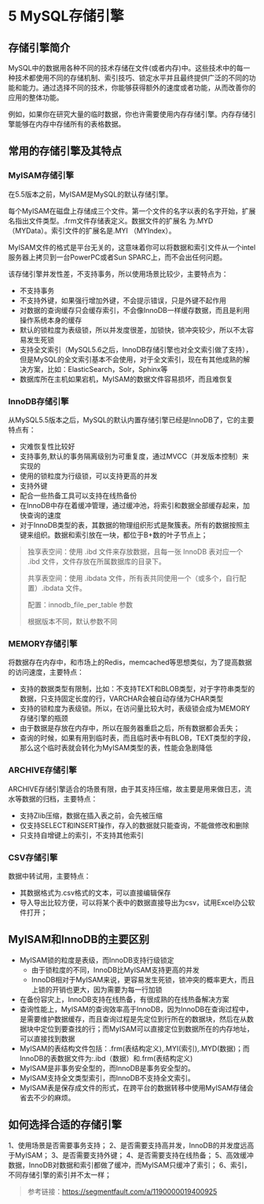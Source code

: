 # 5 MySQL存储引擎

## 存储引擎简介

​		MySQL中的数据用各种不同的技术存储在文件(或者内存)中。这些技术中的每一种技术都使用不同的存储机制、索引技巧、锁定水平并且最终提供广泛的不同的功能和能力。通过选择不同的技术，你能够获得额外的速度或者功能，从而改善你的应用的整体功能。

​		例如，如果你在研究大量的临时数据，你也许需要使用内存存储引擎。内存存储引擎能够在内存中存储所有的表格数据。

## 常用的存储引擎及其特点

### MyISAM存储引擎

在5.5版本之前，MyISAM是MySQL的默认存储引擎。

每个MyISAM在磁盘上存储成三个文件。第一个文件的名字以表的名字开始，扩展名指出文件类型。.frm文件存储表定义。数据文件的扩展名 为.MYD （MYData）。索引文件的扩展名是.MYI （MYIndex）。 

MyISAM文件的格式是平台无关的，这意味着你可以将数据和索引文件从一个intel服务器上拷贝到一台PowerPC或者Sun SPARC上，而不会出任何问题。

该存储引擎并发性差，不支持事务，所以使用场景比较少，主要特点为：

* 不支持事务
* 不支持外键，如果强行增加外键，不会提示错误，只是外键不起作用
* 对数据的查询缓存只会缓存索引，不会像InnoDB一样缓存数据，而且是利用操作系统本身的缓存
* 默认的锁粒度为表级锁，所以并发度很差，加锁快，锁冲突较少，所以不太容易发生死锁
* 支持全文索引（MySQL5.6之后，InnoDB存储引擎也对全文索引做了支持），但是MySQL的全文索引基本不会使用，对于全文索引，现在有其他成熟的解决方案，比如：ElasticSearch，Solr，Sphinx等
* 数据库所在主机如果宕机，MyISAM的数据文件容易损坏，而且难恢复

### InnoDB存储引擎

从MySQL5.5版本之后，MySQL的默认内置存储引擎已经是InnoDB了，它的主要特点有：

* 灾难恢复性比较好
* 支持事务,默认的事务隔离级别为可重复度，通过MVCC（并发版本控制）来实现的
* 使用的锁粒度为行级锁，可以支持更高的并发
* 支持外键
* 配合一些热备工具可以支持在线热备份
* 在InnoDB中存在着缓冲管理，通过缓冲池，将索引和数据全部缓存起来，加快查询的速度
* 对于InnoDB类型的表，其数据的物理组织形式是聚簇表。所有的数据按照主键来组织。数据和索引放在一块，都位于B+数的叶子节点上；

> 独享表空间：使用 .ibd 文件来存放数据，且每一张 InnoDB 表对应一个 .ibd 文件，文件存放在所属数据库的目录下。
>
> 共享表空间：使用 .ibdata 文件，所有表共同使用一个（或多个，自行配置）.ibdata 文件。
>
> 配置：innodb_file_per_table 参数
>
> 根据版本不同，默认参数不同

### MEMORY存储引擎

将数据存在内存中，和市场上的Redis，memcached等思想类似，为了提高数据的访问速度，主要特点：

* 支持的数据类型有限制，比如：不支持TEXT和BLOB类型，对于字符串类型的数据，只支持固定长度的行，VARCHAR会被自动存储为CHAR类型
* 支持的锁粒度为表级锁。所以，在访问量比较大时，表级锁会成为MEMORY存储引擎的瓶颈
* 由于数据是存放在内存中，所以在服务器重启之后，所有数据都会丢失；
* 查询的时候，如果有用到临时表，而且临时表中有BLOB，TEXT类型的字段，那么这个临时表就会转化为MyISAM类型的表，性能会急剧降低

### ARCHIVE存储引擎

ARCHIVE存储引擎适合的场景有限，由于其支持压缩，故主要是用来做日志，流水等数据的归档，主要特点：

* 支持Zlib压缩，数据在插入表之前，会先被压缩
* 仅支持SELECT和INSERT操作，存入的数据就只能查询，不能做修改和删除
* 只支持自增键上的索引，不支持其他索引

### CSV存储引擎

数据中转试用，主要特点：

* 其数据格式为.csv格式的文本，可以直接编辑保存
* 导入导出比较方便，可以将某个表中的数据直接导出为csv，试用Excel办公软件打开；

## MyISAM和InnoDB的主要区别

* MyISAM锁的粒度是表级，而InnoDB支持行级锁定
  * 由于锁粒度的不同，InnoDB比MyISAM支持更高的并发
  * InnoDB相对于MyISAM来说，更容易发生死锁，锁冲突的概率更大，而且上锁的开销也更大，因为需要为每一行加锁
* 在备份容灾上，InnoDB支持在线热备，有很成熟的在线热备解决方案
* 查询性能上，MyISAM的查询效率高于InnoDB，因为InnoDB在查询过程中，是需要维护数据缓存，而且查询过程是先定位到行所在的数据块，然后在从数据块中定位到要查找的行；而MyISAM可以直接定位到数据所在的内存地址，可以直接找到数据
* MyISAM的表结构文件包括：.frm(表结构定义),.MYI(索引),.MYD(数据)；而InnoDB的表数据文件为:.ibd（数据）和.frm(表结构定义)
* MyISAM是非事务安全型的，而InnoDB是事务安全型的。
* MyISAM支持全文类型索引，而InnoDB不支持全文索引。
* MyISAM表是保存成文件的形式，在跨平台的数据转移中使用MyISAM存储会省去不少的麻烦。

## 如何选择合适的存储引擎

1、使用场景是否需要事务支持；
2、是否需要支持高并发，InnoDB的并发度远高于MyISAM；
3、是否需要支持外键；
4、是否需要支持在线热备；
5、高效缓冲数据，InnoDB对数据和索引都做了缓冲，而MyISAM只缓冲了索引；
6、索引，不同存储引擎的索引并不太一样；

> 参考链接：https://segmentfault.com/a/1190000019400925